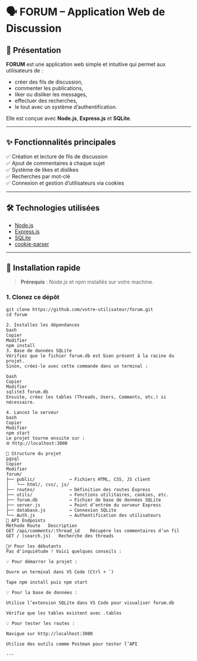 # 🗣️ FORUM – Application Web de Discussion

## 📌 Présentation

**FORUM** est une application web simple et intuitive qui permet aux utilisateurs de :
- créer des fils de discussion,
- commenter les publications,
- liker ou disliker les messages,
- effectuer des recherches,
- le tout avec un système d’authentification.

Elle est conçue avec **Node.js**, **Express.js** et **SQLite**.

---

## ✨ Fonctionnalités principales

✅ Création et lecture de fils de discussion  
✅ Ajout de commentaires à chaque sujet  
✅ Système de likes et dislikes  
✅ Recherches par mot-clé  
✅ Connexion et gestion d’utilisateurs via cookies

---

## 🛠️ Technologies utilisées

- [Node.js](https://nodejs.org/)
- [Express.js](https://expressjs.com/)
- [SQLite](https://www.sqlite.org/)
- [cookie-parser](https://www.npmjs.com/package/cookie-parser)

---

## 🚀 Installation rapide

> **Prérequis** : Node.js et npm installés sur votre machine.

### 1. Clonez ce dépôt

```bashv
git clone https://github.com/votre-utilisateur/forum.git
cd forum

2. Installez les dépendances
bash
Copier
Modifier
npm install
3. Base de données SQLite
Vérifiez que le fichier forum.db est bien présent à la racine du projet.
Sinon, créez-le avec cette commande dans un terminal :

bash
Copier
Modifier
sqlite3 forum.db
Ensuite, créez les tables (Threads, Users, Comments, etc.) si nécessaire.

4. Lancez le serveur
bash
Copier
Modifier
npm start
Le projet tourne ensuite sur :
🌐 http://localhost:3000

📁 Structure du projet
pgsql
Copier
Modifier
forum/
├── public/             → Fichiers HTML, CSS, JS client
│   └── html/, css/, js/
├── routes/             → Définition des routes Express
├── utils/              → Fonctions utilitaires, cookies, etc.
├── forum.db            → Fichier de base de données SQLite
├── server.js           → Point d’entrée du serveur Express
├── database.js         → Connexion SQLite
└── Auth.js             → Authentification des utilisateurs
🔌 API Endpoints
Méthode	Route	Description
GET	/api/comments/:thread_id	Récupère les commentaires d’un fil
GET	/ (search.js)	Recherche des threads

🙋‍♂️ Pour les débutants
Pas d'inquiétude ! Voici quelques conseils :

💡 Pour démarrer le projet :

Ouvre un terminal dans VS Code (Ctrl + `)

Tape npm install puis npm start

💡 Pour la base de données :

Utilise l’extension SQLite dans VS Code pour visualiser forum.db

Vérifie que les tables existent avec .tables

💡 Pour tester les routes :

Navigue sur http://localhost:3000

Utilise des outils comme Postman pour tester l’API

---
